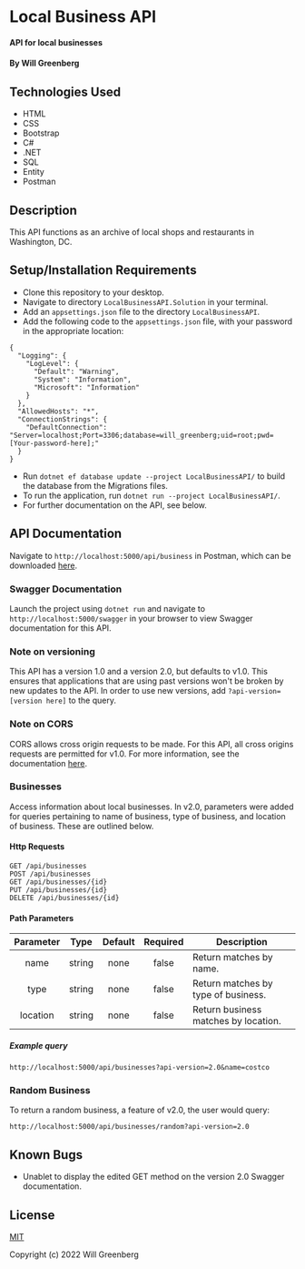 # Local Business API

#### API for local businesses

#### By Will Greenberg

## Technologies Used

* HTML
* CSS
* Bootstrap
* C#
* .NET
* SQL
* Entity
* Postman

## Description

This API functions as an archive of local shops and restaurants in Washington, DC.

## Setup/Installation Requirements

* Clone this repository to your desktop.
* Navigate to directory `LocalBusinessAPI.Solution` in your terminal.
* Add an `appsettings.json` file to the directory `LocalBusinessAPI`.
* Add the following code to the `appsettings.json` file, with your password in the appropriate location:
```
{
  "Logging": {
    "LogLevel": {
      "Default": "Warning",
      "System": "Information",
      "Microsoft": "Information"
    }
  },
  "AllowedHosts": "*",
  "ConnectionStrings": {
    "DefaultConnection": "Server=localhost;Port=3306;database=will_greenberg;uid=root;pwd=[Your-password-here];"
  }
}
```
* Run `dotnet ef database update --project LocalBusinessAPI/` to build the database from the Migrations files.
* To run the application, run `dotnet run --project LocalBusinessAPI/`.
* For further documentation on the API, see below.

## API Documentation

Navigate to `http://localhost:5000/api/business` in Postman, which can be downloaded [here](https://www.postman.com/downloads/).

### Swagger Documentation

Launch the project using `dotnet run` and navigate to `http://localhost:5000/swagger` in your browser to view Swagger documentation for this API.


### Note on versioning

This API has a version 1.0 and a version 2.0, but defaults to v1.0. This ensures that applications that are using past versions won't be broken by new updates to the API. In order to use new versions, add `?api-version=[version here]` to the query. 

### Note on CORS

CORS allows cross origin requests to be made. For this API, all cross origins requests are permitted for v1.0. For more information, see the documentation [here](https://docs.microsoft.com/en-us/aspnet/core/security/cors?view=aspnetcore-2.2#how-cors).

### Businesses

Access information about local businesses. In v2.0, parameters were added for queries pertaining to name of business, type of business, and location of business. These are outlined below.

#### Http Requests

```
GET /api/businesses
POST /api/businesses
GET /api/businesses/{id}
PUT /api/businesses/{id}
DELETE /api/businesses/{id}
```

#### Path Parameters
| Parameter | Type | Default | Required | Description |
| :---: | :---: | :---: | :---: | --- |
| name | string | none | false | Return matches by name.
| type | string | none | false | Return matches by type of business. |
| location | string | none | false | Return business matches by location. |

##### Example query

```http://localhost:5000/api/businesses?api-version=2.0&name=costco```

### Random Business

To return a random business, a feature of v2.0, the user would query:

```
http://localhost:5000/api/businesses/random?api-version=2.0
```

## Known Bugs

* Unablet to display the edited GET method on the version 2.0 Swagger documentation.

## License

[MIT](https://opensource.org/licenses/MIT)

Copyright (c) 2022 Will Greenberg